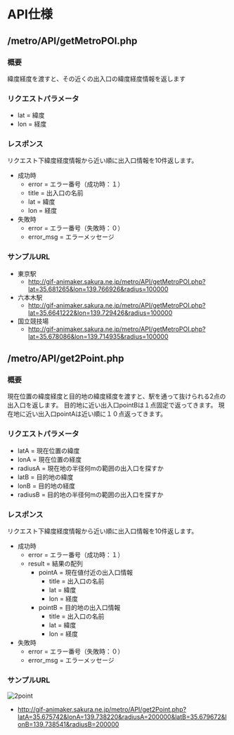 API仕様
=====================================
## /metro/API/getMetroPOI.php
### 概要
緯度経度を渡すと、その近くの出入口の緯度経度情報を返します

### リクエストパラメータ
* lat = 緯度
* lon = 経度

### レスポンス
リクエスト下緯度経度情報から近い順に出入口情報を10件返します。
* 成功時
  * error = エラー番号（成功時：１）
  * title = 出入口の名前
  * lat = 緯度
  * lon = 経度
* 失敗時
  * error = エラー番号（失敗時：０）
  * error_msg = エラーメッセージ

### サンプルURL
* 東京駅
  * http://gif-animaker.sakura.ne.jp/metro/API/getMetroPOI.php?lat=35.681265&lon=139.766926&radius=100000
* 六本木駅
  * http://gif-animaker.sakura.ne.jp/metro/API/getMetroPOI.php?lat=35.6641222&lon=139.729426&radius=100000
* 国立競技場
  * http://gif-animaker.sakura.ne.jp/metro/API/getMetroPOI.php?lat=35.678086&lon=139.714935&radius=100000

## /metro/API/get2Point.php

### 概要
現在位置の緯度経度と目的地の緯度経度を渡すと、駅を通って抜けられる2点の出入口を返します。
目的地に近い出入口pointBは１点固定で返ってきます。
現在地に近い出入口pointAは近い順に１０点返ってきます。

### リクエストパラメータ
* latA = 現在位置の緯度
* lonA = 現在位置の経度
* radiusA = 現在地の半径何mの範囲の出入口を探すか
* latB = 目的地の緯度
* lonB = 目的地の経度
* radiusB = 目的地の半径何mの範囲の出入口を探すか

### レスポンス
リクエスト下緯度経度情報から近い順に出入口情報を10件返します。
* 成功時
  * error = エラー番号（成功時：１）
  * result = 結果の配列
  	* pointA = 現在値付近の出入口情報
  		* title = 出入口の名前
  		* lat = 緯度
  		* lon = 経度
  	* pointB = 目的地の出入口情報
  		* title = 出入口の名前
  		* lat = 緯度
  		* lon = 経度
* 失敗時
  * error = エラー番号（失敗時：０）
  * error_msg = エラーメッセージ

### サンプルURL
![2point](https://raw.githubusercontent.com/donkeykey/Metro/master/concept/2point.png "2point")
* http://gif-animaker.sakura.ne.jp/metro/API/get2Point.php?latA=35.675742&lonA=139.738220&radiusA=200000&latB=35.679672&lonB=139.738541&radiusB=200000

